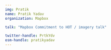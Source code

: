 ```yaml
---
img: Pratik
name: Pratik Yadav
organization: Mapbox

talk: "Mapbox Commitment to HOT / imagery talk"

twitter-handle: PrtkYdv
osm-handle: pratikyadav
---
```

